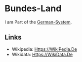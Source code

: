 # Bundes-Land

I am Part of the [German-System](8000998.md).

## Links

- Wikipedia: [Https://WikiPedia.De](https://de.wikipedia.org/wiki/Land_(Deutschland))
- Wikidata: [Https://WikiData.De](https://wikidata.org/wiki/Q1221156)
